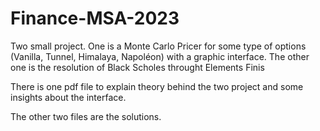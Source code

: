 # Finance-MSA-2023
Two small project. One is a Monte Carlo Pricer for some type of options (Vanilla, Tunnel, Himalaya, Napoléon) with a graphic interface. The other one is the resolution of Black Scholes throught Elements Finis

There is one pdf file to explain theory behind the two project and some insights about the interface.

The other two files are the solutions.
